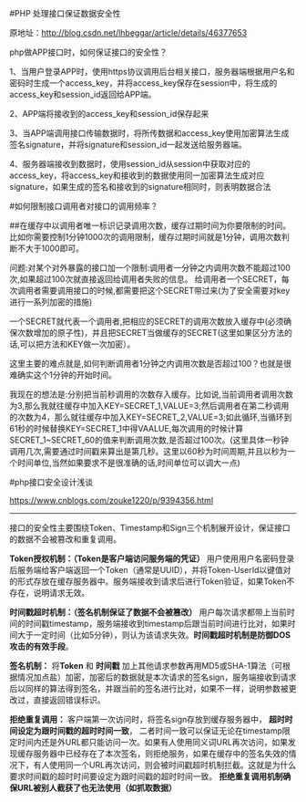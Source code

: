 #PHP 处理接口保证数据安全性

原地址：http://blog.csdn.net/lhbeggar/article/details/46377653

php做APP接口时，如何保证接口的安全性？

1、当用户登录APP时，使用https协议调用后台相关接口，服务器端根据用户名和密码时生成一个access_key，并将access_key保存在session中，将生成的access_key和session_id返回给APP端。

2、APP端将接收到的access_key和session_id保存起来

3、当APP端调用接口传输数据时，将所传数据和access_key使用加密算法生成签名signature，并将signature和session_id一起发送给服务器端。

4、服务器端接收到数据时，使用session_id从session中获取对应的access_key，将access_key和接收到的数据使用同一加密算法生成对应signature，如果生成的签名和接收到的signature相同时，则表明数据合法

#如何限制接口调用者对接口的调用频率？

##在缓存中以调用者唯一标识记录调用次数，缓存过期时间为你要限制的时间。比如你需要控制1分钟1000次的调用限制，缓存过期时间就是1分钟，调用次数判断不大于1000即可。

问题:对某个对外暴露的接口加一个限制:调用者一分钟之内调用次数不能超过100次,如果超过100次就直接返回给调用者失败的信息。
给调用者一个SECRET，每次调用者需要调用接口的时候,都需要把这个SECRET带过来(为了安全需要对key进行一系列加密的措施)

一个SECRET就代表一个调用者,把相应的SECRET的调用次数放入缓存中(必须确保次数增加的原子性)，并且把SECRET当做缓存的SECRET(这里如果区分方法的话,可以把方法和KEY做一次加密）。

这里主要的难点就是,如何判断调用者1分钟之内调用次数是否超过100？也就是很难确实这个1分钟的开始时间。

我现在的想法是:分别把当前秒调用的次数存入缓存。比如说,当前调用者调用次数为3,那么我就往缓存中加入KEY=SECRET_1,VALUE=3;然后调用者在第二秒调用的次数为4，那么就往缓存中加入KEY=SECRET_2,VALUE=3;如此循环,当循环到61秒的时候替换KEY=SECRET_1中得VAALUE,每次调用的时候计算SECRET_1~SECRET_60的值来判断调用次数,是否超过100次。(这里具体一秒钟调用几次,需要通过时间戳来算出是第几秒。这里以60秒为时间周期,并且以秒为一个时间单位,当然如果要求不是很准确的话,时间单位可以调大一点)

#php接口安全设计浅谈

https://www.cnblogs.com/zouke1220/p/9394356.html


----------

接口的安全性主要围绕Token、Timestamp和Sign三个机制展开设计，保证接口的数据不会被篡改和重复调用。

**Token授权机制：（Token是客户端访问服务端的凭证）**
用户使用用户名密码登录后服务端给客户端返回一个Token（通常是UUID），并将Token-UserId以键值对的形式存放在缓存服务器中。服务端接收到请求后进行Token验证，如果Token不存在，说明请求无效。

**时间戳超时机制：（签名机制保证了数据不会被篡改）**
用户每次请求都带上当前时间的时间戳timestamp，服务端接收到timestamp后跟当前时间进行比对，如果时间大于一定时间（比如5分钟），则认为该请求失效。**时间戳超时机制是防御DOS攻击的有效手段**。

**签名机制：**
将**Token** 和 **时间戳** 加上其他请求参数再用MD5或SHA-1算法（可根据情况加点盐）加密，加密后的数据就是本次请求的签名sign，服务端接收到请求后以同样的算法得到签名，并跟当前的签名进行比对，如果不一样，说明参数被更改过，直接返回错误标识。

**拒绝重复调用：**
客户端第一次访问时，将签名sign存放到缓存服务器中，
**超时时间设定为跟时间戳的超时时间一致**，
二者时间一致可以保证无论在timestamp限定时间内还是外URL都只能访问一次。如果有人使用同义词URL再次访问，如果发现缓存服务器中已经存在了本次签名，则拒绝服务，如果在缓存中的签名失效的情况下，有人使用同一个URL再次访问，则会被时间戳超时机制拦截。这就是为什么要求时间戳的超时时间要设定为跟时间戳的超时时间一致。
**拒绝重复调用机制确保URL被别人截获了也无法使用（如抓取数据）**

